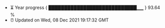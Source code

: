 - ⏳ Year progress { ████████████████████████████▁▁ } 93.64 %
- ⏰ Updated on Wed, 08 Dec 2021 19:17:32 GMT

